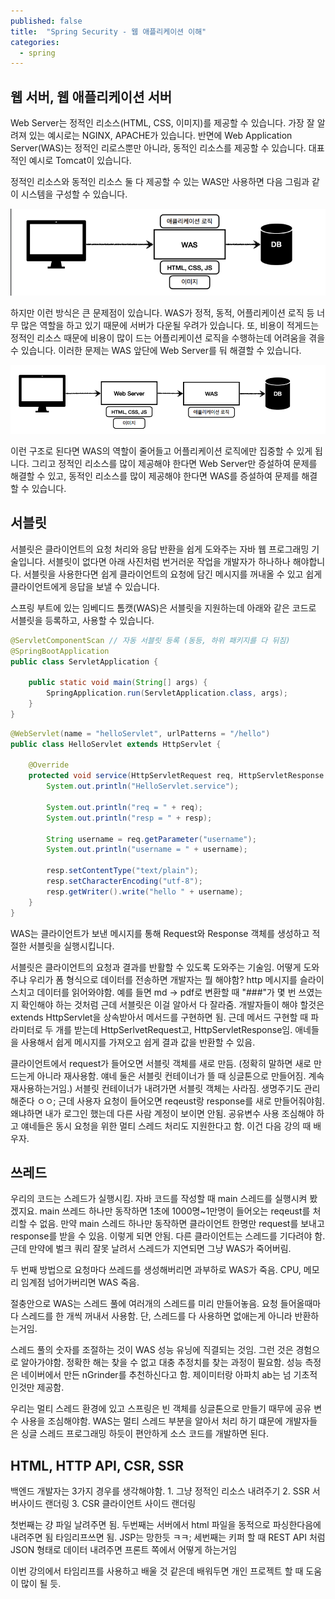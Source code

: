 ```yaml
---
published: false
title:  "Spring Security - 웹 애플리케이션 이해"
categories:
  - spring
---
```


## 웹 서버, 웹 애플리케이션 서버

Web Server는 정적인 리소스(HTML, CSS, 이미지)를 제공할 수 있습니다. 가장 잘 알려져 있는 예시로는 NGINX, APACHE가 있습니다. 반면에 Web Application Server(WAS)는 정적인 리로스뿐만 아니라, 동적인 리소스를 제공할 수 있습니다. 대표적인 예시로 Tomcat이 있습니다.

정적인 리소스와 동적인 리소스 둘 다 제공할 수 있는 WAS만 사용하면 다음 그림과 같이 시스템을 구성할 수 있습니다.

![WAS1](https://github.com/02ggang9/02ggang9.github.io/blob/master/_posts/images/spring/mvc/Chapter1/WAS.png?raw=true "출처: 스프링 MVC 1편 - 백엔드 웹 개발 핵심 기술 -김영한-")

하지만 이런 방식은 큰 문제점이 있습니다. WAS가 정적, 동적, 어플리케이션 로직 등 너무 많은 역할을 하고 있기 때문에 서버가 다운될 우려가 있습니다. 또, 비용이 적게드는 정적인 리소스 때문에 비용이 많이 드는 어플리케이션 로직을 수행하는데 어려움을 겪을 수 있습니다. 이러한 문제는 WAS 앞단에 Web Server를 둬 해결할 수 있습니다.

![WAS2](https://github.com/02ggang9/02ggang9.github.io/blob/master/_posts/images/spring/mvc/Chapter1/WAS2.png?raw=true "출처: 스프링 MVC 1편 - 백엔드 웹 개발 핵심 기술 -김영한-")

이런 구조로 된다면 WAS의 역할이 줄어들고 어플리케이션 로직에만 집중할 수 있게 됩니다. 그리고 정적인 리소스를 많이 제공해야 한다면 Web Server만 증설하여 문제를 해결할 수 있고, 동적인 리소스를 많이 제공해야 한다면 WAS를 증설하여 문제를 해결할 수 있습니다.

## 서블릿

서블릿은 클라이언트의 요청 처리와 응답 반환을 쉽게 도와주는 자바 웹 프로그래밍 기술입니다. 서블릿이 없다면 아래 사진처럼 번거러운 작업을 개발자가 하나하나 해야합니다. 서블릿을 사용한다면 쉽게 클라이언트의 요청에 담긴 메시지를 꺼내올 수 있고 쉽게 클라이언트에게 응답을 보낼 수 있습니다.

스프링 부트에 있는 임베디드 톰캣(WAS)은 서블릿을 지원하는데 아래와 같은 코드로 서블릿을 등록하고, 사용할 수 있습니다.

~~~java
@ServletComponentScan // 자동 서블릿 등록 (동등, 하위 패키지를 다 뒤짐)
@SpringBootApplication
public class ServletApplication {

	public static void main(String[] args) {
		SpringApplication.run(ServletApplication.class, args);
	}
}
~~~

~~~java
@WebServlet(name = "helloServlet", urlPatterns = "/hello")
public class HelloServlet extends HttpServlet {

    @Override
    protected void service(HttpServletRequest req, HttpServletResponse resp) throws ServletException, IOException {
        System.out.println("HelloServlet.service");

        System.out.println("req = " + req);
        System.out.println("resp = " + resp);

        String username = req.getParameter("username");
        System.out.println("username = " + username);

        resp.setContentType("text/plain");
        resp.setCharacterEncoding("utf-8");
        resp.getWriter().write("hello " + username);
    }
}

~~~

WAS는 클라이언트가 보낸 메시지를 통해 Request와 Response 객체를 생성하고 적절한 서블릿을 실행시킵니다.

서블릿은 클라이언트의 요청과 결과를 반활할 수 있도록 도와주는 기술임. 어떻게 도와주냐
우리가 폼 형식으로 데이터를 전송하면 개발자는 뭘 해야함? http 메시지를 슬라이스치고 데이터를 읽어와야함. 예를 들면 md -> pdf로 변환할 때 "###"가 몇 번 쓰였는지 확인해야 하는 것처럼 
근데 서블릿은 이걸 알아서 다 잘라줌. 개발자들이 해야 할것은 extends HttpServlet을 상속받아서 메서드를 구현하면 됨. 근데 메서드 구현할 때 파라미터로 두 개를 받는데 HttpSerlvetRequest고, HttpServletResponse임. 애네들을 사용해서 쉽게 메시지를 가져오고 쉽게 결과 값을 반환할 수 있음.

클라이언트에서 request가 들어오면 서블릿 객체를 새로 만듬. (정확히 말하면 새로 만드는게 아니라 재사용함. 얘네 둘은 서블릿 컨테이너가 뜰 때 싱글톤으로 만들어짐. 계속 재사용하는거임.) 서블릿 컨테이너가 내려가면 서블릿 객체는 사라짐. 생명주기도 관리해준다 ㅇㅇ;
근데 사용자 요청이 들어오면 reqeust랑 response를 새로 만들어줘야힘. 왜냐하면 내가 로그인 했는데 다른 사람 계정이 보이면 안됨.
공유변수 사용 조심해야 하고 얘네들은 동시 요청을 위한 멀티 스레드 처리도 지원한다고 함. 이건 다음 강의 때 배우자.


## 쓰레드
우리의 코드는 스레드가 실행시킴. 자바 코드를 작성할 때 main 스레드를 실행시켜 봤겠지요. main 쓰레드 하나만 동작하면 1초에 1000명~1만명이 들어오는 reqeust를 처리할 수 없음. 만약 main 스레드 하나만 동작하면 클라이언트 한명만 request를 보내고 response를 받을 수 있음. 이렇게 되면 안됨. 다른 클라이언트는 스레드를 기다려야 함. 근데 만약에 벌크 쿼리 잘못 날려서 스레드가 지연되면 그냥 WAS가 죽어버림.

두 번째 방법으로 요청마다 쓰레드를 생성해버리면 과부하로 WAS가 죽음. CPU, 메모리 임계점 넘어가버리면 WAS 죽음.

절충안으로 WAS는 스레드 풀에 여러개의 스레드를 미리 만들어놓음. 요청 들어올때마다 스레드를 한 개씩 꺼내서 사용함. 단, 스레드를 다 사용하면 없애는게 아니라 반환하는거임. 

스레드 풀의 숫자를 조절하는 것이 WAS 성능 유닝에 직결되는 것임. 그런 것은 경험으로 알아가야함. 정확한 해는 찾을 수 없고 대충 추정치를 찾는 과정이 필요함. 성능 측정은 네이버에서 만든 nGrinder를 추천하신다고 함. 제이미터랑 아파치 ab는 넘 기초적인것만 제공함.

우리는 멀티 스레드 환경에 있고 스프링은 빈 객체를 싱글톤으로 만들기 때무에 공유 변수 사용을 조심해야함. WAS는 멀티 스레드 부분을 알아서 처리 하기 떄문에 개발자들은 싱글 스레드 프로그래밍 하듯이 편안하게 소스 코드를 개발하면 된다.

## HTML, HTTP API, CSR, SSR
백엔드 개발자는 3가지 경우를 생각해야함. 1. 그냥 정적인 리소스 내려주기 2. SSR 서버사이드 랜더링 3. CSR 클라이언트 사이드 랜더링

첫번째는 걍 파일 날려주면 됨.
두번째는 서버에서 html 파일을 동적으로 파싱한다음에 내려주면 됨 타임리프쓰면 됨. JSP는 망한듯 ㅋㅋ;
세번째는 키퍼 할 때 REST API 처럼 JSON 형태로 데이터 내려주면 프론트 쪽에서 어떻게 하는거임

이번 강의에서 타임리프를 사용하고 배울 것 같은데 배워두면 개인 프로젝트 할 때 도움이 많이 될 듯.

